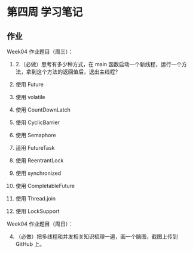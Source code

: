 # 第四周 学习笔记

## 作业
Week04 作业题目（周三）：

1. 2.（必做）思考有多少种方式，在 main 函数启动一个新线程，运行一个方法，拿到这个方法的返回值后，退出主线程?


1. 使用 Future
2. 使用 volatile
3. 使用 CountDownLatch
4. 使用 CyclicBarrier
5. 使用 Semaphore
6. 适用 FutureTask
7. 使用 ReentrantLock
8. 使用 synchronized
9. 使用 CompletableFuture
10. 使用 Thread.join
11. 使用 LockSupport

Week04 作业题目（周日）：

4. （必做）把多线程和并发相关知识梳理一遍，画一个脑图，截图上传到 GitHub 上。
